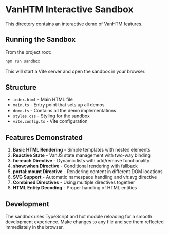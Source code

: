 # VanHTM Interactive Sandbox

This directory contains an interactive demo of VanHTM features.

## Running the Sandbox

From the project root:

```bash
npm run sandbox
```

This will start a Vite server and open the sandbox in your browser.

## Structure

- `index.html` - Main HTML file
- `main.ts` - Entry point that sets up all demos
- `demo.ts` - Contains all the demo implementations
- `styles.css` - Styling for the sandbox
- `vite.config.ts` - Vite configuration

## Features Demonstrated

1. **Basic HTML Rendering** - Simple templates with nested elements
2. **Reactive State** - VanJS state management with two-way binding
3. **for:each Directive** - Dynamic lists with add/remove functionality
4. **show:when Directive** - Conditional rendering with fallback
5. **portal:mount Directive** - Rendering content in different DOM locations
6. **SVG Support** - Automatic namespace handling and vh:svg directive
7. **Combined Directives** - Using multiple directives together
8. **HTML Entity Decoding** - Proper handling of HTML entities

## Development

The sandbox uses TypeScript and hot module reloading for a smooth development experience. Make changes to any file and see them reflected immediately in the browser.
